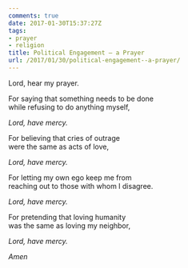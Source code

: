 ```yaml
---
comments: true
date: 2017-01-30T15:37:27Z
tags:
- prayer
- religion
title: Political Engagement — a Prayer
url: /2017/01/30/political-engagement--a-prayer/
---
```


Lord, hear my prayer.

For saying that something needs to be done  
while refusing to do anything myself, 

*Lord, have mercy.*

For believing that cries of outrage  
were the same as acts of love,

*Lord, have mercy.*

For letting my own ego keep me from   
reaching out to those with whom I disagree.

*Lord, have mercy.*

For pretending that loving humanity   
was the same as loving my neighbor,

*Lord, have mercy.*

*Amen*
